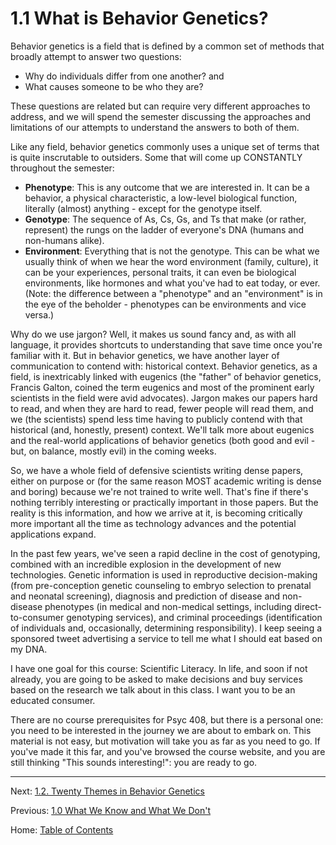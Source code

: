 # 1.1 What is Behavior Genetics?

Behavior genetics is a field that is defined by a common set of methods that broadly attempt to answer two questions:

- Why do individuals differ from one another? and
- What causes someone to be who they are?

These questions are related but can require very different approaches to address, and we will spend the semester discussing the approaches and limitations of our attempts to understand the answers to both of them.

Like any field, behavior genetics commonly uses a unique set of terms that is quite inscrutable to outsiders. Some that will come up CONSTANTLY throughout the semester:

- **Phenotype**: This is any outcome that we are interested in. It can be a behavior, a physical characteristic, a low-level biological function, literally (almost) anything - except for the genotype itself.
- **Genotype**: The sequence of As, Cs, Gs, and Ts that make (or rather, represent) the rungs on the ladder of everyone's DNA (humans and non-humans alike).
- **Environment**: Everything that is not the genotype. This can be what we usually think of when we hear the word environment (family, culture), it can be your experiences, personal traits, it can even be biological environments, like hormones and what you've had to eat today, or ever. (Note: the difference between a "phenotype" and an "environment" is in the eye of the beholder - phenotypes can be environments and vice versa.)

Why do we use jargon? Well, it makes us sound fancy and, as with all language, it provides shortcuts to understanding that save time once you're familiar with it. But in behavior genetics, we have another layer of communication to contend with: historical context. Behavior genetics, as a field, is inextricably linked with eugenics (the "father" of behavior genetics, Francis Galton, coined the term eugenics and most of the prominent early scientists in the field were avid advocates). Jargon makes our papers hard to read, and when they are hard to read, fewer people will read them, and we (the scientists) spend less time having to publicly contend with that historical (and, honestly, present) context. We'll talk more about eugenics and the real-world applications of behavior genetics (both good and evil - but, on balance, mostly evil) in the coming weeks.

So, we have a whole field of defensive scientists writing dense papers, either on purpose or (for the same reason MOST academic writing is dense and boring) because we're not trained to write well. That's fine if there's nothing terribly interesting or practically important in those papers. But the reality is this information, and how we arrive at it, is becoming critically more important all the time as technology advances and the potential applications expand.

In the past few years, we've seen a rapid decline in the cost of genotyping, combined with an incredible explosion in the development of new technologies. Genetic information is used in reproductive decision-making (from pre-conception genetic counseling to embryo selection to prenatal and neonatal screening), diagnosis and prediction of disease and non-disease phenotypes (in medical and non-medical settings, including direct-to-consumer genotyping services), and criminal proceedings (identification of individuals and, occasionally, determining responsibility). I keep seeing a sponsored tweet advertising a service to tell me what I should eat based on my DNA.

I have one goal for this course: Scientific Literacy. In life, and soon if not already, you are going to be asked to make decisions and buy services based on the research we talk about in this class. I want you to be an educated consumer.

There are no course prerequisites for Psyc 408, but there is a personal one: you need to be interested in the journey we are about to embark on. This material is not easy, but motivation will take you as far as you need to go. If you've made it this far, and you've browsed the course website, and you are still thinking "This sounds interesting!": you are ready to go.

--------

Next: [1.2. Twenty Themes in Behavior Genetics](1.2_20_themes_in_behavior_genetics.md)

Previous: [1.0 What We Know and What We Don't](1.0_what_we_know.md)

Home: [Table of Contents](../README.md)
